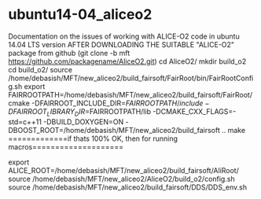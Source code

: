 # ubuntu14-04_aliceo2
Documentation on the issues of working with ALICE-O2 code in ubuntu 14.04 LTS version
AFTER DOWNLOADING THE SUITABLE "ALICE-O2" package from github (git clone -b mft https://github.com/packagename/AliceO2.git)
cd AliceO2/
mkdir build_o2
cd build_o2/
source /home/debasish/MFT/new_aliceo2/build_fairsoft/FairRoot/bin/FairRootConfig.sh
export FAIRROOTPATH=/home/debasish/MFT/new_aliceo2/build_fairsoft/FairRoot/
cmake -DFAIRROOT_INCLUDE_DIR=$FAIRROOTPATH/include -DFAIRROOT_LIBRARY_DIR=$FAIRROOTPATH/lib -DCMAKE_CXX_FLAGS=-std=c++11 -DBUILD_DOXYGEN=ON -DBOOST_ROOT=/home/debasish/MFT/new_aliceo2/build_fairsoft ..
make
=============if thats 100% OK, then for running macros====================

export ALICE_ROOT=/home/debasish/MFT/new_aliceo2/build_fairsoft/AliRoot/
source /home/debasish/MFT/new_aliceo2/AliceO2/build_o2/config.sh
source /home/debasish/MFT/new_aliceo2/build_fairsoft/DDS/DDS_env.sh


